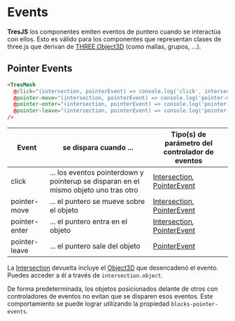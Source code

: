 # Events

**TresJS** los componentes emiten eventos de puntero cuando se interactúa con ellos. Esto es válido para los componentes que representan clases de three.js que derivan de [THREE.Object3D](https://threejs.org/docs/index.html?q=object#api/en/core/Object3D) (como mallas, grupos, ...).

<StackBlitzEmbed project-id="tresjs-events" />

## Pointer Events

```html
<TresMesh
  @click="(intersection, pointerEvent) => console.log('click', intersection, pointerEvent)"
  @pointer-move="(intersection, pointerEvent) => console.log('pointer-move', intersection, pointerEvent)"
  @pointer-enter="(intersection, pointerEvent) => console.log('pointer-enter', intersection, pointerEvent)"
  @pointer-leave="(intersection, pointerEvent) => console.log('pointer-leave', pointerEvent)"
/>
```

| Event         | se dispara cuando ...                                                                 | Tipo(s) de parámetro del controlador de eventos                                                                                                                                                                       |
| ------------- | ------------------------------------------------------------------------------------- | ----------------------------------------------------------------------------------------------------------------------------------------------------------------------------------------------------- |
| click         | ... los eventos pointerdown y pointerup se disparan en el mismo objeto uno tras otro | [Intersection](https://github.com/DefinitelyTyped/DefinitelyTyped/blob/master/types/three/src/core/Raycaster.d.ts#L16), [PointerEvent](https://developer.mozilla.org/es/docs/Web/API/PointerEvent) |
| pointer-move  | ... el puntero se mueve sobre el objeto                                               | [Intersection](https://github.com/DefinitelyTyped/DefinitelyTyped/blob/master/types/three/src/core/Raycaster.d.ts#L16), [PointerEvent](https://developer.mozilla.org/es/docs/Web/API/PointerEvent) |
| pointer-enter | ... el puntero entra en el objeto                                                     | [Intersection](https://github.com/DefinitelyTyped/DefinitelyTyped/blob/master/types/three/src/core/Raycaster.d.ts#L16), [PointerEvent](https://developer.mozilla.org/es/docs/Web/API/PointerEvent) |
| pointer-leave | ... el puntero sale del objeto                                                        | [PointerEvent](https://developer.mozilla.org/es/docs/Web/API/PointerEvent)                                                                                                                         |

La [Intersection](https://github.com/DefinitelyTyped/DefinitelyTyped/blob/master/types/three/src/core/Raycaster.d.ts#L16) devuelta incluye el [Object3D](https://threejs.org/docs/index.html?q=object#api/en/core/Object3D) que desencadenó el evento. Puedes acceder a él a través de `intersection.object`.

De forma predeterminada, los objetos posicionados delante de otros con controladores de eventos no evitan que se disparen esos eventos. Este comportamiento se puede lograr utilizando la propiedad `blocks-pointer-events`.
